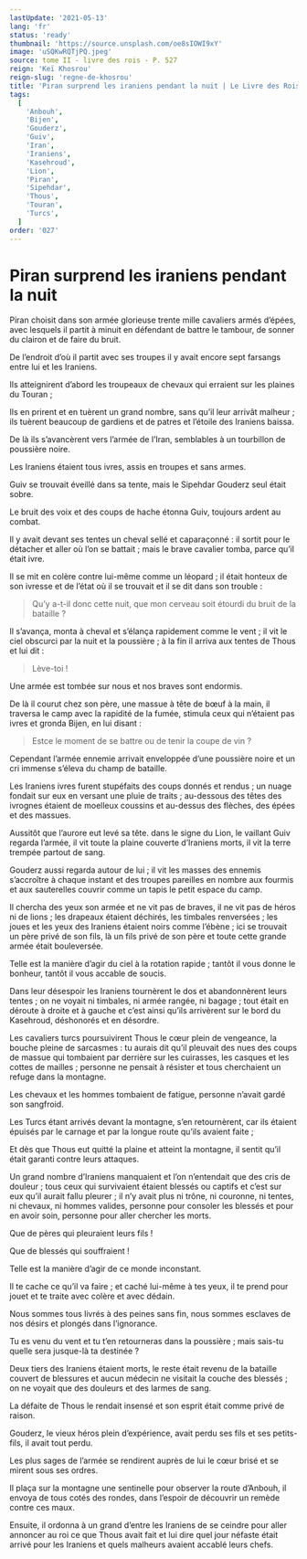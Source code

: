 ```yaml
---
lastUpdate: '2021-05-13'
lang: 'fr'
status: 'ready'
thumbnail: 'https://source.unsplash.com/oe8sIOWI9xY'
image: 'uSQKwRQTjPQ.jpeg'
source: tome II - livre des rois - P. 527
reign: 'Keï Khosrou'
reign-slug: 'regne-de-khosrou'
title: 'Piran surprend les iraniens pendant la nuit | Le Livre des Rois | Shâhnâmeh'
tags:
  [
    'Anbouh',
    'Bijen',
    'Gouderz',
    'Guiv',
    'Iran',
    'Iraniens',
    'Kasehroud',
    'Lion',
    'Piran',
    'Sipehdar',
    'Thous',
    'Touran',
    'Turcs',
  ]
order: '027'
---
```


# Piran surprend les iraniens pendant la nuit

Piran choisit dans son armée glorieuse trente mille cavaliers armés d’épées, avec lesquels il partit à minuit en défendant de battre le tambour, de sonner du clairon et de faire du bruit.

De l’endroit d’où il partit avec ses troupes il y avait encore sept farsangs entre lui et les Iraniens.

Ils atteignirent d’abord les troupeaux de chevaux qui erraient sur les plaines du Touran ;

Ils en prirent et en tuèrent un grand nombre, sans qu’il leur arrivât malheur ; ils tuèrent beaucoup de gardiens et de patres et l’étoile des Iraniens baissa.

De là ils s’avancèrent vers l’armée de l’Iran, semblables à un tourbillon de poussière noire.

Les Iraniens étaient tous ivres, assis en troupes et sans armes.

Guiv se trouvait éveillé dans sa tente, mais le Sipehdar Gouderz seul était sobre.

Le bruit des voix et des coups de hache étonna Guiv, toujours ardent au combat.

Il y avait devant ses tentes un cheval sellé et caparaçonné : il sortit pour le détacher et aller où l’on se battait ; mais le brave cavalier tomba, parce qu’il était ivre.

Il se mit en colère contre lui-même comme un léopard ; il était honteux de son ivresse et de l’état où il se trouvait et il se dit dans son trouble :

> Qu’y a-t-il donc cette nuit, que mon cerveau soit étourdi du bruit de la bataille ?

Il s’avança, monta à cheval et s’élança rapidement comme le vent ; il vit le ciel obscurci par la nuit et la poussière ; à la fin il arriva aux tentes de Thous et lui dit :

> Lève-toi !

Une armée est tombée sur nous et nos braves sont endormis.

De là il courut chez son père, une massue à tête de bœuf à la main, il traversa le camp avec la rapidité de la fumée, stimula ceux qui n’étaient pas ivres et gronda Bijen, en lui disant :

> Estce le moment de se battre ou de tenir la coupe de vin ?

Cependant l’armée ennemie arrivait enveloppée d’une poussière noire et un cri immense s’éleva du champ de bataille.

Les Iraniens ivres furent stupéfaits des coups donnés et rendus ; un nuage fondait sur eux en versant une pluie de traits ; au-dessous des têtes des ivrognes étaient de moelleux coussins et au-dessus des flèches, des épées et des massues.

Aussitôt que l’aurore eut levé sa tête. dans le signe du Lion, le vaillant Guiv regarda l’armée, il vit toute la plaine couverte d’Iraniens morts, il vit la terre trempée partout de sang.

Gouderz aussi regarda autour de lui ; il vit les masses des ennemis s’accroître à chaque instant et des troupes pareilles en nombre aux fourmis et aux sauterelles couvrir comme un tapis le petit espace du camp.

Il chercha des yeux son armée et ne vit pas de braves, il ne vit pas de héros ni de lions ; les drapeaux étaient déchirés, les timbales renversées ; les joues et les yeux des Iraniens étaient noirs comme l’ébène ; ici se trouvait un père privé de son fils, là un fils privé de son père et toute cette grande armée était bouleversée.

Telle est la manière d’agir du ciel à la rotation rapide ; tantôt il vous donne le bonheur, tantôt il vous accable de soucis.

Dans leur désespoir les Iraniens tournèrent le dos et abandonnèrent leurs tentes ; on ne voyait ni timbales, ni armée rangée, ni bagage ; tout était en déroute à droite et à gauche et c’est ainsi qu’ils arrivèrent sur le bord du Kasehroud, déshonorés et en désordre.

Les cavaliers turcs poursuivirent Thous le cœur plein de vengeance, la bouche pleine de sarcasmes : tu aurais dit qu’il pleuvait des nues des coups de massue qui tombaient par derrière sur les cuirasses, les casques et les cottes de mailles ; personne ne pensait à résister et tous cherchaient un refuge dans la montagne.

Les chevaux et les hommes tombaient de fatigue, personne n’avait gardé son sangfroid.

Les Turcs étant arrivés devant la montagne, s’en retournèrent, car ils étaient épuisés par le carnage et par la longue route qu’ils avaient faite ;

Et dès que Thous eut quitté la plaine et atteint la montagne, il sentit qu’il était garanti contre leurs attaques.

Un grand nombre d’Iraniens manquaient et l’on n’entendait que des cris de douleur ; tous ceux qui survivaient étaient blessés ou captifs et c’est sur eux qu’il aurait fallu pleurer ; il n’y avait plus ni trône, ni couronne, ni tentes, ni chevaux, ni hommes valides, personne pour consoler les blessés et pour en avoir soin, personne pour aller chercher les morts.

Que de pères qui pleuraient leurs fils !

Que de blessés qui souffraient !

Telle est la manière d’agir de ce monde inconstant.

Il te cache ce qu’il va faire ; et caché lui-même à tes yeux, il te prend pour jouet et te traite avec colère et avec dédain.

Nous sommes tous livrés à des peines sans fin, nous sommes esclaves de nos désirs et plongés dans l’ignorance.

Tu es venu du vent et tu t’en retourneras dans la poussière ; mais sais-tu quelle sera jusque-là ta destinée ?

Deux tiers des Iraniens étaient morts, le reste était revenu de la bataille couvert de blessures et aucun médecin ne visitait la couche des blessés ; on ne voyait que des douleurs et des larmes de sang.

La défaite de Thous le rendait insensé et son esprit était comme privé de raison.

Gouderz, le vieux héros plein d’expérience, avait perdu ses fils et ses petits-fils, il avait tout perdu.

Les plus sages de l’armée se rendirent auprès de lui le cœur brisé et se mirent sous ses ordres.

Il plaça sur la montagne une sentinelle pour observer la route d’Anbouh, il envoya de tous cotés des rondes, dans l’espoir de découvrir un remède contre ces maux.

Ensuite, il ordonna à un grand d’entre les Iraniens de se ceindre pour aller annoncer au roi ce que Thous avait fait et lui dire quel jour néfaste était arrivé pour les Iraniens et quels malheurs avaient accablé leurs chefs.
